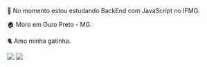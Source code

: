 📝 No momento estou estudando BackEnd com JavaScript no IFMG.

🏠 Moro em Ouro Preto - MG.

🐈 Amo minha gatinha.

<a href="https://instagram.com/marinadsousam" target="_blank"><img src="https://img.shields.io/badge/-Instagram-%23E4405F?style=for-the-badge&logo=instagram&logoColor=white" target="_blank"></a>
<a href = "mailto:marinadesmatos@gmail.com"><img src="https://img.shields.io/badge/-Gmail-%23333?style=for-the-badge&logo=gmail&logoColor=white" target="_blank"></a>
